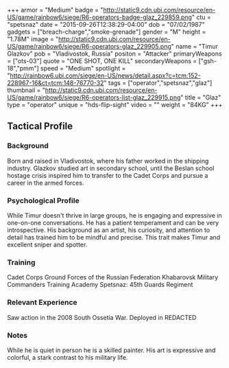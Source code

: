 +++
armor = "Medium"
badge = "http://static9.cdn.ubi.com/resource/en-US/game/rainbow6/siege/R6-operators-badge-glaz_229859.png"
ctu = "spetsnaz"
date = "2015-09-26T12:38:29-04:00"
dob = "07/02/1987"
gadgets = ["breach-charge","smoke-grenade"]
gender = "M"
height = "1.78M"
image = "http://static9.cdn.ubi.com/resource/en-US/game/rainbow6/siege/R6-operators-glaz_229905.png"
name = "Timur Glazkov"
pob = "Vladivostok, Russia"
positon = "Attacker"
primaryWeapons = ["ots-03"]
quote = "ONE SHOT, ONE KILL"
secondaryWeapons = ["gsh-18","pmm"]
speed = "Medium"
spotlight = "http://rainbow6.ubi.com/siege/en-US/news/detail.aspx?c=tcm:152-228967-16&ct=tcm:148-76770-32"
tags = ["operator","spetsnaz","glaz"]
thumbnail = "http://static9.cdn.ubi.com/resource/en-US/game/rainbow6/siege/R6-operators-list-glaz_229915.png"
title = "Glaz"
type = "operator"
unique = "hds-flip-sight"
video = ""
weight = "84KG"
+++

## Tactical Profile

### Background

Born and raised in Vladivostok, where his father worked in the shipping industry. Glazkov studied art in secondary school, until the Beslan school hostage crisis inspired him to transfer to the Cadet Corps and pursue a career in the armed forces.

### Psychological Profile

While Timur doesn't thrive in large groups, he is engaging and expressive in one-on-one conversations. He has a patient temperament and can be very introspective. His background as an artist, his curiosity, and attention to detail has trained him to be mindful and precise. This trait makes Timur and excellent sniper and spotter.

### Training

Cadet Corps
Ground Forces of the Russian Federation
Khabarovsk Military Commanders Training Academy
Spetsnaz: 45th Guards Regiment

### Relevant Experience

Saw action in the 2008 South Ossetia War.
Deployed in REDACTED

### Notes

While he is quiet in person he is a skilled painter. His art is expressive and colorful, a stark contrast to his military life.
